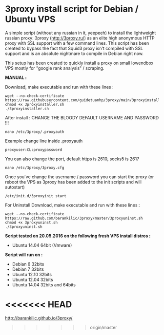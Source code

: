 3proxy install script for Debian / Ubuntu VPS
======================================================

A simple script (without any russian in it, yeepeeh) to install the lightweight russian proxy: 3proxy (http://3proxy.ru/) as an elite high anonymous HTTP proxy with SSL support with a few command lines. 
This script has been created to bypass the fact that Squid3 proxy isn't compiled with SSL support and is an absolute nightmare to compile in Debian right now.

This setup has been created to quickly install a proxy on small lowendbox VPS mostly for "google rank analysis" / scraping.

**MANUAL :**

Download, make executable and run with these lines :

    wget --no-check-certificate https://raw.githubusercontent.com/guidetuanhp/3proxy/main/3proxyinstaller.sh
    chmod +x 3proxyinstaller.sh
    ./3proxyinstaller.sh

After install : CHANGE THE BLOODY DEFAULT USERNAME AND PASSWORD !!! 

    nano /etc/3proxy/.proxyauth
	
Example change line inside .proxyauth

    proxyuser:CL:proxypassword

You can also change the port, default https is 2610, socks5 is 2617

    nano /etc/3proxy/3proxy.cfg
    
    

Once you've change the username / password you can start the proxy 
(or reboot the VPS as 3proxy has been added to the init scripts and will autostart)

    /etc/init.d/3proxyinit start
	
For Uninstall Download, make executable and run with these lines :

	wget --no-check-certificate https://raw.github.com/barankilic/3proxy/master/3proxyuninst.sh
	chmod +x 3proxyuninst.sh
	./3proxyuninst.sh

**Script tested on 20.05.2016 on the following fresh VPS install distros :**

- Ubuntu 14.04 64bit (Vmware)

**Script will run on :**
- Debian 6 32bits
- Debian 7 32bits
- Ubuntu 12.10 32bits
- Ubuntu 12.04 32bits
- Ubuntu 14.04 32bits and 64bits

<<<<<<< HEAD
=======
http://barankilic.github.io/3proxy/
>>>>>>> origin/master
